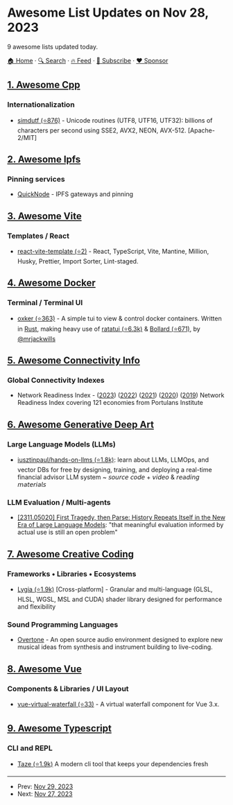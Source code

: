# Awesome List Updates on Nov 28, 2023

9 awesome lists updated today.

[🏠 Home](/README.md) · [🔍 Search](https://www.trackawesomelist.com/search/) · [🔥 Feed](https://www.trackawesomelist.com/rss.xml) · [📮 Subscribe](https://trackawesomelist.us17.list-manage.com/subscribe?u=d2f0117aa829c83a63ec63c2f&id=36a103854c) · [❤️  Sponsor](https://github.com/sponsors/theowenyoung)



## [1. Awesome Cpp](/content/fffaraz/awesome-cpp/README.md)

### Internationalization

*   [simdutf (⭐876)](https://github.com/simdutf/simdutf) - Unicode routines (UTF8, UTF16, UTF32): billions of characters per second using SSE2, AVX2, NEON, AVX-512. \[Apache-2/MIT]

## [2. Awesome Ipfs](/content/ipfs/awesome-ipfs/README.md)

### Pinning services

*   [QuickNode](https://www.quicknode.com/ipfs) - IPFS gateways and pinning

## [3. Awesome Vite](/content/vitejs/awesome-vite/README.md)

### Templates / React

*   [react-vite-template (⭐2)](https://github.com/Mirazex/react-vite-template) - React, TypeScript, Vite, Mantine, Million, Husky, Prettier, Import Sorter, Lint-staged.

## [4. Awesome Docker](/content/veggiemonk/awesome-docker/README.md)

### Terminal / Terminal UI

*   [oxker (⭐363)](https://github.com/mrjackwills/oxker) - A simple tui to view & control docker containers. Written in [Rust](https://www.rust-lang.org/), making heavy use of [ratatui (⭐6.3k)](https://github.com/tui-rs-revival/ratatui) & [Bollard (⭐671)](https://github.com/fussybeaver/bollard), by [@mrjackwills](https://github.com/mrjackwills)

## [5. Awesome Connectivity Info](/content/stevesong/awesome-connectivity-info/README.md)

### Global Connectivity Indexes

*   Network Readiness Index - ([2023](https://networkreadinessindex.org/wp-content/uploads/reports/nri_2023.pdf)) ([2022](https://networkreadinessindex.org/wp-content/uploads/reports/nri_2022.pdf)) ([2021](https://networkreadinessindex.org/wp-content/uploads/reports/nri_2021.pdf)) ([2020](https://networkreadinessindex.org/wp-content/uploads/2020/11/NRI-2020-V8_28-11-2020.pdf)) ([2019](https://networkreadinessindex.org/2019/wp-content/uploads/2020/03/The-Network-Readiness-Index-2019-New-version-March-2020-2.pdf)) Network Readiness Index covering 121 economies from Portulans Institute

## [6. Awesome Generative Deep Art](/content/filipecalegario/awesome-generative-deep-art/README.md)

### Large Language Models (LLMs)

*   [iusztinpaul/hands-on-llms (⭐1.8k)](https://github.com/iusztinpaul/hands-on-llms): learn about LLMs, LLMOps, and vector DBs for free by designing, training, and deploying a real-time financial advisor LLM system \~ 𝘴𝘰𝘶𝘳𝘤𝘦 𝘤𝘰𝘥𝘦 + 𝘷𝘪𝘥𝘦𝘰 & 𝘳𝘦𝘢𝘥𝘪𝘯𝘨 𝘮𝘢𝘵𝘦𝘳𝘪𝘢𝘭𝘴

### LLM Evaluation / Multi-agents

*   [\[2311.05020\] First Tragedy, then Parse: History Repeats Itself in the New Era of Large Language Models](https://arxiv.org/abs/2311.05020): "that meaningful evaluation informed by actual use is still an open problem"

## [7. Awesome Creative Coding](/content/terkelg/awesome-creative-coding/README.md)

### Frameworks • Libraries • Ecosystems

*   [Lygia (⭐1.9k)](https://github.com/patriciogonzalezvivo/lygia) \[Cross-platform] - Granular and multi-language (GLSL, HLSL, WGSL, MSL and CUDA) shader library designed for performance and flexibility

### Sound Programming Languages

*   [Overtone](https://overtone.github.io/) - An open source audio environment designed to explore new musical ideas from synthesis and instrument building to live-coding.

## [8. Awesome Vue](/content/vuejs/awesome-vue/README.md)

### Components & Libraries / UI Layout

*   [vue-virtual-waterfall (⭐33)](https://github.com/lhlyu/vue-virtual-waterfall) - A virtual waterfall component for Vue 3.x.

## [9. Awesome Typescript](/content/dzharii/awesome-typescript/README.md)

### CLI and REPL

*   [Taze (⭐1.9k)](https://github.com/antfu/taze) A modern cli tool that keeps your dependencies fresh

---

- Prev: [Nov 29, 2023](/content/2023/11/29/README.md)
- Next: [Nov 27, 2023](/content/2023/11/27/README.md)